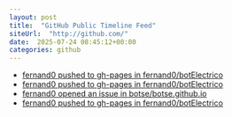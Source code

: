 ```yaml
---
layout: post
title:  "GitHub Public Timeline Feed"
siteUrl:  "http://github.com/"
date:  2025-07-24 08:45:12+00:00
categories: github
---
```

*  [fernand0 pushed to gh-pages in fernand0/botElectrico](https://github.com/fernand0/botElectrico/compare/1082f65905...96c82b1bac)
*  [fernand0 pushed to gh-pages in fernand0/botElectrico](https://github.com/fernand0/botElectrico/compare/c84edcd93d...8842b71f6c)
*  [fernand0 opened an issue in botse/botse.github.io](https://github.com/botse/botse.github.io/issues/1)
*  [fernand0 pushed to gh-pages in fernand0/botElectrico](https://github.com/fernand0/botElectrico/compare/1a641bcde3...1a7a097cbf)
